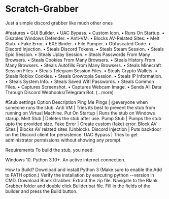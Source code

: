 # Scratch-Grabber
Just a simple discord grabber like much other ones


#features
• GUI Builder.
• UAC Bypass.
• Custom Icon.
• Runs On Startup.
• Disables Windows Defender.
• Anti-VM.
• Blocks AV-Related Sites.
• Melt Stub.
• Fake Error.
• EXE Binder.
• File Pumper.
• Obfuscated Code.
• Discord Injection.
• Steals Discord Tokens.
• Steals Steam Session.
• Steals Epic Session.
• Steals Uplay Session.
• Steals Passwords From Many Browsers.
• Steals Cookies From Many Browsers.
• Steals History From Many Browsers.
• Steals Autofills From Many Browsers.
• Steals Minecraft Session Files.
• Steals Telegram Session Files.
• Steals Crypto Wallets.
• Steals Roblox Cookies.
• Steals Growtopia Session.
• Steals IP Information.
• Steals System Info.
• Steals Saved Wifi Passwords.
• Steals Common Files.
• Captures Screenshot.
• Captures Webcam Image.
• Sends All Data Through Discord Webhooks/Telegram Bot.
(...more)



#Stub settings
Option                           Description
Ping Me	Pings      |  @everyone when someone runs the stub.
Anti VM	           |  Tries its best to prevent the stub from running on Virtual Machine.
Put On Startup     |  Runs the stub on Windows starup.
Melt Stub	         |  Deletes the stub after use.
Pump Stub          |  Pumps the stub upto the provided size.
Fake Error	       |  Create custom (fake) error.
Block AV Sites     |  Blocks AV related sites (Unblock).
Discord Injection	 |  Puts backdoor on the Discord client for persistence.
UAC Bypass	       |  Tries to get administrator permissions without showing any prompt.



Requirements
To build the stub, you need:

Windows 10.
Python 3.10+.
An active internet connection.



How to Build?
Download and install Python 3 (Make sure to enable the Add to PATH option.)
Verify the installation by executing python --version in CMD.
Download Blank Grabber.
Extract the zip file.
Navigate to the Blank Grabber folder and double click Builder.bat file.
Fill in the fields of the builder and press the Build button.
